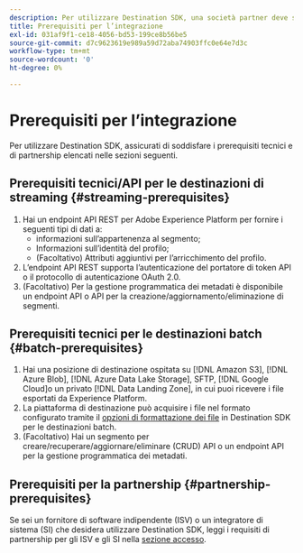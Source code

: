 ```yaml
---
description: Per utilizzare Destination SDK, una società partner deve soddisfare i prerequisiti elencati in questo documento.
title: Prerequisiti per l’integrazione
exl-id: 031af9f1-ce18-4056-bd53-199ce8b56be5
source-git-commit: d7c9623619e989a59d72aba74903ffc0e64e7d3c
workflow-type: tm+mt
source-wordcount: '0'
ht-degree: 0%

---
```


# Prerequisiti per l’integrazione

Per utilizzare Destination SDK, assicurati di soddisfare i prerequisiti tecnici e di partnership elencati nelle sezioni seguenti.

## Prerequisiti tecnici/API per le destinazioni di streaming {#streaming-prerequisites}

1. Hai un endpoint API REST per Adobe Experience Platform per fornire i seguenti tipi di dati a:
   * informazioni sull’appartenenza al segmento;
   * Informazioni sull’identità del profilo;
   * (Facoltativo) Attributi aggiuntivi per l’arricchimento del profilo.
2. L’endpoint API REST supporta l’autenticazione del portatore di token API o il protocollo di autenticazione OAuth 2.0.
3. (Facoltativo) Per la gestione programmatica dei metadati è disponibile un endpoint API o API per la creazione/aggiornamento/eliminazione di segmenti.

## Prerequisiti tecnici per le destinazioni batch {#batch-prerequisites}

1. Hai una posizione di destinazione ospitata su [!DNL Amazon S3], [!DNL Azure Blob], [!DNL Azure Data Lake Storage], SFTP, [!DNL Google Cloud]o un privato [!DNL Data Landing Zone], in cui puoi ricevere i file esportati da Experience Platform.
2. La piattaforma di destinazione può acquisire i file nel formato configurato tramite il [opzioni di formattazione dei file](/help/destinations/destination-sdk/server-and-file-configuration.md#file-configuration) in Destination SDK per le destinazioni batch.
3. (Facoltativo) Hai un segmento per creare/recuperare/aggiornare/eliminare (CRUD) API o un endpoint API per la gestione programmatica dei metadati.

## Prerequisiti per la partnership {#partnership-prerequisites}

Se sei un fornitore di software indipendente (ISV) o un integratore di sistema (SI) che desidera utilizzare Destination SDK, leggi i requisiti di partnership per gli ISV e gli SI nella [sezione accesso](./overview.md#get-access).
